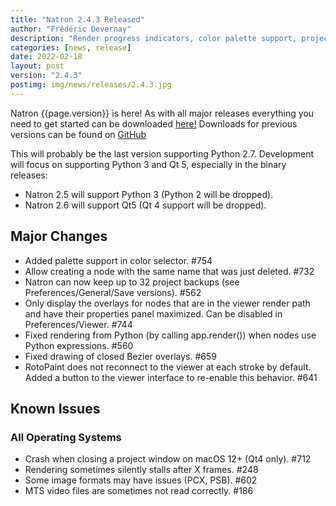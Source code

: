 ```yaml
---
title: "Natron 2.4.3 Released"
author: "Frédéric Devernay"
description: "Render progress indicators, color palette support, project backup improvements, and bug fixes!"
categories: [news, release]
date: 2022-02-18
layout: post
version: "2.4.3"
postimg: img/news/releases/2.4.3.jpg
---
```


Natron {{page.version}} is here!  As with all major releases everything you need to get started can be downloaded [here!](https://natrongitHub.github.io/#download)  Downloads for previous versions can be found on [GitHub](https://github.com/NatronGitHub/Natron/releases)

This will probably be the last version supporting Python 2.7. Development will focus on supporting Python 3 and Qt 5, especially in the binary releases:
- Natron 2.5 will support Python 3 (Python 2 will be dropped).
- Natron 2.6 will support Qt5 (Qt 4 support will be dropped).

## Major Changes

- Added palette support in color selector. #754
- Allow creating a node with the same name that was just deleted. #732
- Natron can now keep up to 32 project backups (see Preferences/General/Save versions). #562
- Only display the overlays for nodes that are in the viewer render path and have their properties panel maximized. Can be disabled in Preferences/Viewer. #744
- Fixed rendering from Python (by calling app.render()) when nodes use Python expressions. #560
- Fixed drawing of closed Bezier overlays. #659
- RotoPaint does not reconnect to the viewer at each stroke by default. Added a button to the viewer interface to re-enable this behavior. #641

## Known Issues

### All Operating Systems

- Crash when closing a project window on macOS 12+ (Qt4 only). #712
- Rendering sometimes silently stalls after X frames. #248
- Some image formats may have issues (PCX, PSB). #602
- MTS video files are sometimes not read correctly. #186